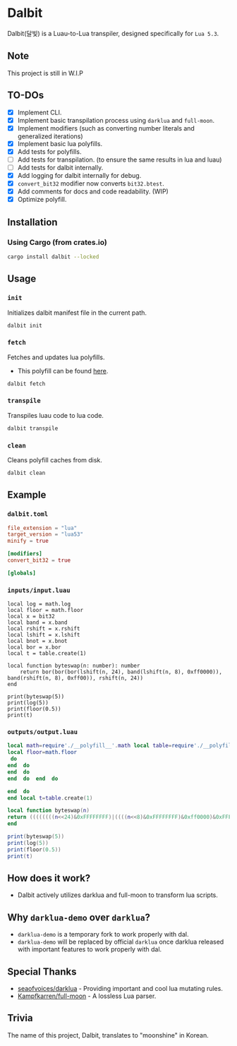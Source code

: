# Dalbit
Dalbit(달빛) is a Luau-to-Lua transpiler, designed specifically for `Lua 5.3`.

## Note
This project is still in W.I.P

## TO-DOs
- [x] Implement CLI.
- [x] Implement basic transpilation process using `darklua` and `full-moon`.
- [x] Implement modifiers (such as converting number literals and generalized iterations)
- [x] Implement basic lua polyfills.
- [x] Add tests for polyfills.
- [ ] Add tests for transpilation. (to ensure the same results in lua and luau)
- [ ] Add tests for dalbit internally.
- [x] Add logging for dalbit internally for debug.
- [x] `convert_bit32` modifier now converts `bit32.btest`.
- [x] Add comments for docs and code readability. (WIP)
- [x] Optimize polyfill.

## Installation

### Using Cargo (from crates.io)
```sh
cargo install dalbit --locked
```

## Usage

### `init`
Initializes dalbit manifest file in the current path.
```sh
dalbit init
```

### `fetch`
Fetches and updates lua polyfills.
* This polyfill can be found [here](https://github.com/CavefulGames/dalbit-polyfill).
```sh
dalbit fetch
```

### `transpile`
Transpiles luau code to lua code.
```sh
dalbit transpile
```

### `clean`
Cleans polyfill caches from disk.
```sh
dalbit clean
```

## Example
### `dalbit.toml`
```toml
file_extension = "lua"
target_version = "lua53"
minify = true

[modifiers]
convert_bit32 = true

[globals]

```

### `inputs/input.luau`
```luau
local log = math.log
local floor = math.floor
local x = bit32
local band = x.band
local rshift = x.rshift
local lshift = x.lshift
local bnot = x.bnot
local bor = x.bor
local t = table.create(1)

local function byteswap(n: number): number
	return bor(bor(bor(lshift(n, 24), band(lshift(n, 8), 0xff0000)), band(rshift(n, 8), 0xff00)), rshift(n, 24))
end

print(byteswap(5))
print(log(5))
print(floor(0.5))
print(t)

```

### `outputs/output.luau`
```lua
local math=require'./__polyfill__'.math local table=require'./__polyfill__'.table local io=nil local module=nil local package=nil local dofile=nil local loadfile=nil local load=nil local log=math.log
local floor=math.floor
 do
end  do
end  do
end  do  end  do

end  do
end local t=table.create(1)

local function byteswap(n)
return ((((((((n<<24)&0xFFFFFFFF)|((((n<<8)&0xFFFFFFFF)&0xff0000)&0xFFFFFFFF))&0xFFFFFFFF)|((((n>>8)&0xFFFFFFFF)&0xff00)&0xFFFFFFFF))&0xFFFFFFFF)|((n>>24)&0xFFFFFFFF))&0xFFFFFFFF)
end

print(byteswap(5))
print(log(5))
print(floor(0.5))
print(t)
```

## How does it work?
- Dalbit actively utilizes darklua and full-moon to transform lua scripts.

## Why `darklua-demo` over `darklua`?
- `darklua-demo` is a temporary fork to work properly with dal.
- `darklua-demo` will be replaced by official `darklua` once darklua released with important features to work properly with dal.

## Special Thanks
- [seaofvoices/darklua](https://github.com/seaofvoices/darklua) - Providing important and cool lua mutating rules.
- [Kampfkarren/full-moon](https://github.com/Kampfkarren/full-moon) - A lossless Lua parser.

## Trivia
The name of this project, Dalbit, translates to "moonshine" in Korean.
